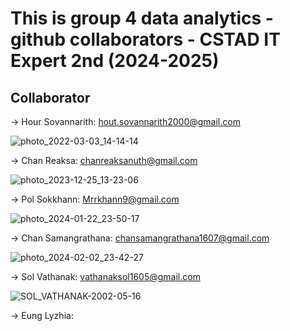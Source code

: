 # This is group 4 data analytics - github collaborators - CSTAD IT Expert 2nd (2024-2025)
## Collaborator 
-> Hour Sovannarith: hout.sovannarith2000@gmail.com

![photo_2022-03-03_14-14-14](https://github.com/VathanakSol/Group4_DA/assets/102912156/fdd39723-b663-4c21-9beb-f4c5b744ada6)

-> Chan Reaksa: chanreaksanuth@gmail.com

![photo_2023-12-25_13-23-06](https://github.com/VathanakSol/Group4_DA/assets/102912156/3991983d-b9cd-4573-b649-c3bff0d27a7c)

-> Pol Sokkhann: Mrrkhann9@gmail.com


![photo_2024-01-22_23-50-17](https://github.com/VathanakSol/Group4_DA/assets/102912156/32e5d981-05c9-4498-be85-752605f31cdb)

-> Chan Samangrathana: chansamangrathana1607@gmail.com

![photo_2024-02-02_23-42-27](https://github.com/VathanakSol/Group4_DA/assets/102912156/e3356c03-b289-4027-90a2-fb8c59224911)

-> Sol Vathanak: vathanaksol1605@gmail.com

![SOL_VATHANAK-2002-05-16](https://github.com/VathanakSol/Group4_DA/assets/102912156/2d0d2705-9fc9-4520-a981-538a7371f531)

-> Eung Lyzhia: 

